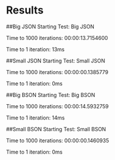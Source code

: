 # Results
##Big JSON
Starting Test: Big JSON

Time to 1000 iterations: 00:00:13.7154600

Time to 1 iteration: 13ms

##Small JSON
Starting Test: Small JSON

Time to 1000 iterations: 00:00:00.1385779

Time to 1 iteration: 0ms

##Big BSON
Starting Test: Big BSON

Time to 1000 iterations: 00:00:14.5932759

Time to 1 iteration: 14ms

##Small BSON
Starting Test: Small BSON

Time to 1000 iterations: 00:00:00.1460935

Time to 1 iteration: 0ms